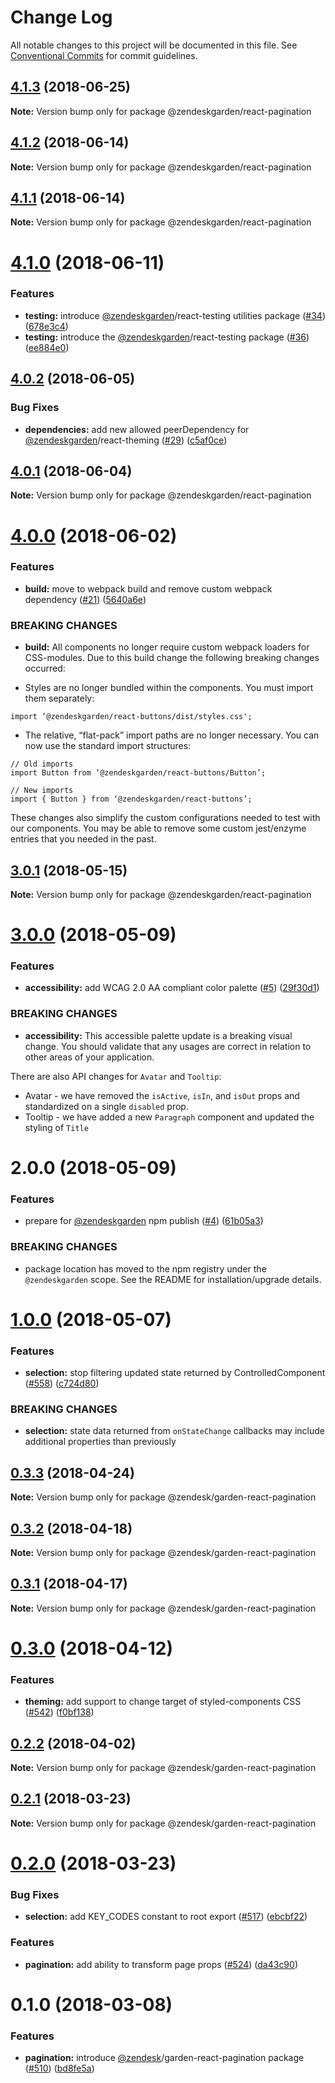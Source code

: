 # Change Log

All notable changes to this project will be documented in this file.
See [Conventional Commits](https://conventionalcommits.org) for commit guidelines.

<a name="4.1.3"></a>
## [4.1.3](https://github.com/zendeskgarden/react-components/compare/@zendeskgarden/react-pagination@4.1.2...@zendeskgarden/react-pagination@4.1.3) (2018-06-25)




**Note:** Version bump only for package @zendeskgarden/react-pagination

<a name="4.1.2"></a>
## [4.1.2](https://github.com/zendeskgarden/react-components/compare/@zendeskgarden/react-pagination@4.1.1...@zendeskgarden/react-pagination@4.1.2) (2018-06-14)




**Note:** Version bump only for package @zendeskgarden/react-pagination

<a name="4.1.1"></a>
## [4.1.1](https://github.com/zendeskgarden/react-components/compare/@zendeskgarden/react-pagination@4.1.0...@zendeskgarden/react-pagination@4.1.1) (2018-06-14)




**Note:** Version bump only for package @zendeskgarden/react-pagination

<a name="4.1.0"></a>
# [4.1.0](https://github.com/zendeskgarden/react-components/compare/@zendeskgarden/react-pagination@4.0.2...@zendeskgarden/react-pagination@4.1.0) (2018-06-11)


### Features

* **testing:** introduce [@zendeskgarden](https://github.com/zendeskgarden)/react-testing utilities package ([#34](https://github.com/zendeskgarden/react-components/issues/34)) ([678e3c4](https://github.com/zendeskgarden/react-components/commit/678e3c4))
* **testing:** introduce the [@zendeskgarden](https://github.com/zendeskgarden)/react-testing package ([#36](https://github.com/zendeskgarden/react-components/issues/36)) ([ee884e0](https://github.com/zendeskgarden/react-components/commit/ee884e0))




<a name="4.0.2"></a>
## [4.0.2](https://github.com/zendeskgarden/react-components/compare/@zendeskgarden/react-pagination@4.0.1...@zendeskgarden/react-pagination@4.0.2) (2018-06-05)


### Bug Fixes

* **dependencies:** add new allowed peerDependency for [@zendeskgarden](https://github.com/zendeskgarden)/react-theming ([#29](https://github.com/zendeskgarden/react-components/issues/29)) ([c5af0ce](https://github.com/zendeskgarden/react-components/commit/c5af0ce))




<a name="4.0.1"></a>
## [4.0.1](https://github.com/zendeskgarden/react-components/compare/@zendeskgarden/react-pagination@4.0.0...@zendeskgarden/react-pagination@4.0.1) (2018-06-04)




**Note:** Version bump only for package @zendeskgarden/react-pagination

<a name="4.0.0"></a>
# [4.0.0](https://github.com/zendeskgarden/react-components/compare/@zendeskgarden/react-pagination@3.0.1...@zendeskgarden/react-pagination@4.0.0) (2018-06-02)


### Features

* **build:** move to webpack build and remove custom webpack dependency ([#21](https://github.com/zendeskgarden/react-components/issues/21)) ([5640a6e](https://github.com/zendeskgarden/react-components/commit/5640a6e))


### BREAKING CHANGES

* **build:** All components no longer require custom webpack loaders for CSS-modules. Due to this build change the following breaking changes occurred:

* Styles are no longer bundled within the components. You must import them separately:

```
import ‘@zendeskgarden/react-buttons/dist/styles.css';
```

* The relative, “flat-pack” import paths are no longer necessary. You can now use the standard import structures:

```
// Old imports
import Button from ‘@zendeskgarden/react-buttons/Button’;

// New imports
import { Button } from ‘@zendeskgarden/react-buttons’;
```

These changes also simplify the custom configurations needed to test with our components. You may be able to remove some custom jest/enzyme entries that you needed in the past.




<a name="3.0.1"></a>
## [3.0.1](https://github.com/zendeskgarden/react-components/compare/@zendeskgarden/react-pagination@3.0.0...@zendeskgarden/react-pagination@3.0.1) (2018-05-15)




**Note:** Version bump only for package @zendeskgarden/react-pagination

<a name="3.0.0"></a>
# [3.0.0](https://github.com/zendeskgarden/react-components/compare/@zendeskgarden/react-pagination@2.0.0...@zendeskgarden/react-pagination@3.0.0) (2018-05-09)


### Features

* **accessibility:** add WCAG 2.0 AA compliant color palette  ([#5](https://github.com/zendeskgarden/react-components/issues/5)) ([29f30d1](https://github.com/zendeskgarden/react-components/commit/29f30d1))


### BREAKING CHANGES

* **accessibility:** This accessible palette update is a breaking visual change. You should validate that any usages are correct in relation to other areas of your application. 

There are also API changes for `Avatar` and `Tooltip`:
* Avatar - we have removed the `isActive`, `isIn`, and `isOut` props and standardized on a single `disabled` prop.
* Tooltip - we have added a new `Paragraph` component and updated the styling of `Title`




<a name="2.0.0"></a>
# 2.0.0 (2018-05-09)


### Features

* prepare for [@zendeskgarden](https://github.com/zendeskgarden) npm publish ([#4](https://github.com/zendeskgarden/react-components/issues/4)) ([61b05a3](https://github.com/zendeskgarden/react-components/commit/61b05a3))


### BREAKING CHANGES

* package location has moved to the npm registry under the `@zendeskgarden` scope. See the README for installation/upgrade details.




<a name="1.0.0"></a>
# [1.0.0](https://github.com/zendeskgarden/react-components/compare/@zendesk/garden-react-pagination@0.3.3...@zendesk/garden-react-pagination@1.0.0) (2018-05-07)


### Features

* **selection:** stop filtering updated state returned by ControlledComponent ([#558](https://github.com/zendeskgarden/react-components/issues/558)) ([c724d80](https://github.com/zendeskgarden/react-components/commit/c724d80))


### BREAKING CHANGES

* **selection:** state data returned from `onStateChange` callbacks may include additional properties than previously




<a name="0.3.3"></a>
## [0.3.3](https://github.com/zendeskgarden/react-components/compare/@zendesk/garden-react-pagination@0.3.2...@zendesk/garden-react-pagination@0.3.3) (2018-04-24)




**Note:** Version bump only for package @zendesk/garden-react-pagination

<a name="0.3.2"></a>
## [0.3.2](https://github.com/zendeskgarden/react-components/compare/@zendesk/garden-react-pagination@0.3.1...@zendesk/garden-react-pagination@0.3.2) (2018-04-18)




**Note:** Version bump only for package @zendesk/garden-react-pagination

<a name="0.3.1"></a>
## [0.3.1](https://github.com/zendeskgarden/react-components/compare/@zendesk/garden-react-pagination@0.3.0...@zendesk/garden-react-pagination@0.3.1) (2018-04-17)




**Note:** Version bump only for package @zendesk/garden-react-pagination

<a name="0.3.0"></a>
# [0.3.0](https://github.com/zendeskgarden/react-components/compare/@zendesk/garden-react-pagination@0.2.2...@zendesk/garden-react-pagination@0.3.0) (2018-04-12)


### Features

* **theming:** add support to change target of styled-components CSS ([#542](https://github.com/zendeskgarden/react-components/issues/542)) ([f0bf138](https://github.com/zendeskgarden/react-components/commit/f0bf138))




<a name="0.2.2"></a>
## [0.2.2](https://github.com/zendeskgarden/react-components/compare/@zendesk/garden-react-pagination@0.2.1...@zendesk/garden-react-pagination@0.2.2) (2018-04-02)




**Note:** Version bump only for package @zendesk/garden-react-pagination

<a name="0.2.1"></a>
## [0.2.1](https://github.com/zendeskgarden/react-components/compare/@zendesk/garden-react-pagination@0.2.0...@zendesk/garden-react-pagination@0.2.1) (2018-03-23)




**Note:** Version bump only for package @zendesk/garden-react-pagination

<a name="0.2.0"></a>
# [0.2.0](https://github.com/zendeskgarden/react-components/compare/@zendesk/garden-react-pagination@0.1.0...@zendesk/garden-react-pagination@0.2.0) (2018-03-23)


### Bug Fixes

* **selection:** add KEY_CODES constant to root export ([#517](https://github.com/zendeskgarden/react-components/issues/517)) ([ebcbf22](https://github.com/zendeskgarden/react-components/commit/ebcbf22))


### Features

* **pagination:** add ability to transform page props ([#524](https://github.com/zendeskgarden/react-components/issues/524)) ([da43c90](https://github.com/zendeskgarden/react-components/commit/da43c90))




<a name="0.1.0"></a>
# 0.1.0 (2018-03-08)


### Features

* **pagination:** introduce [@zendesk](https://github.com/zendesk)/garden-react-pagination package ([#510](https://github.com/zendeskgarden/react-components/issues/510)) ([bd8fe5a](https://github.com/zendeskgarden/react-components/commit/bd8fe5a))
